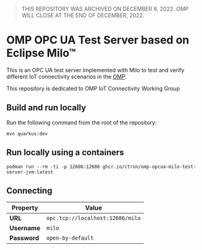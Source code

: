 > THIS REPOSITORY WAS ARCHIVED ON DECEMBER 8, 2022. OMP WILL CLOSE AT THE END OF DECEMBER, 2022.
>
>

# OMP OPC UA Test Server based on Eclipse&nbsp;Milo™

This is an OPC UA test server implemented with Milo to test and verify different IoT connectivity scenarios in the
[OMP](https://open-manufacturing.org/).

This repository is dedicated to OMP IoT Connectivity Working Group

## Build and run locally

Run the following command from the root of the repository:

    mvn quarkus:dev

## Run locally using a containers

    podman run --rm -ti -p 12686:12686 ghcr.io/ctron/omp-opcua-milo-test-server-jvm:latest

## Connecting

| Property | Value |
| - | - |
| **URL** | `opc.tcp://localhost:12686/milo` |
| **Username** | `milo` |
| **Password** | `open-by-default` |
